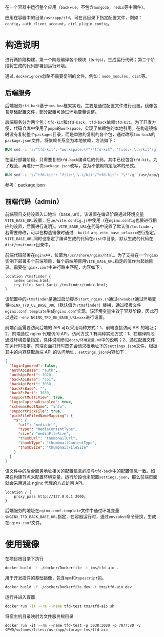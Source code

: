 在一个容器中运行整个应用（`back`+`ue`，不包含`mongodb`，`redis`等中间件）。

应用在容器中的目录`/usr/app/tfd`。可在此目录下指定配置文件，例如：`config`，`auth_client_account`，`ctrl_plugin_config`。

# 构造说明

进行两阶段构建，第一个阶段编译各个模块（ts->js），生成运行代码；第二个阶段将生成的代码部署到运行环境。

通过`.dockerignore`忽略不需要复制的文件，例如：`node_modules`，`dist`等。

## 后端服务

后端服务`tfd-back`基于`tms-koa`框架实现，主要是通过配置文件进行设置。镜像包含基础配置文件，部分配置可通过环境变量调整。

后端服务分为两个包：`tfd-kit`和`tfd-back`，`tfd-back`依赖`tfd-kit`。为了开发方便，代码仓库中使用了`pnpm`的`workspace`，实现了依赖包的本地引用。在构造镜像时没有复制整个`packages`目录，而是单独的复制的各个包，通过改写`tmw-back`的`package.json`文件，将依赖关系变为本地依赖，方法如下：

```Dockerfile
RUN sed -i 's/"tfd-kit": "workspace:\*"/"tfd-kit": "file:\.\.\/kit"/g' /usr/src/tfd/back/package.json
```

在运行部署阶段，只需要复制`tfd-back`编译后的代码，其中已经包含`tfd-kit`。为了规范，再进行一次`package.json`改写，变为不依赖特定版本的形式。

```Dockerfile
RUN sed -i 's/"tfd-kit": "file:\.\.\/kit"/"tfd-kit": "\*"/g' /usr/app/package.json
```

参考：[package.json](https://docs.npmjs.com/cli/v6/configuring-npm/package-json#local-paths)

## 前端代码（admin）

前端项目支持设置入口地址（base_url）。该设置在编译阶段通过环境变量`VITE_BASE_URL`设置，在`ue/vite.config.js`中使用（在`nginx.config`也要进行相应的设置，后面进行说明）。`VITE_BASE_URL`在代码中设置了默认值`/tmsfinder`，若需要修改，可以在构造镜像时通过`--build-arg vite_base_url=xxx`进行指定。`VITE_BASE_URL`同时也指定了编译生成的代码在`dist`中目录，默认生成的代码在`dist/tmsfinder`目录中。

前端代码部署在`nginx`中，位置为`/usr/share/nginx/html`。为了支持在一个`nginx`实例下部署多个前端项目，每个前端项目用`VITE_BASE_URL`指定的值作为起始目录。需要在`nginx.conf`中进行路由匹配，内容如下：

```nginx
location /tmsfinder {
    index index.html;
    try_files $uri $uri/ /tmsfinder/index.html;
}
```

该配置中的`/tmsfinder`是通过启动脚本`start_nginx.sh`通过`envsubst`通过环境变量`NGINX_TFD_UE_BASE_URL`（默认值为`/tmsfinder`）替换，通过模板文件`nginx.conf.template`生成`nginx.conf`实现。该环境变量生效于容器阶段，因此可以通过`--env NGINX_TFD_UE_BASE_URL=xxx`进行设置。

前端页面需要访问后端的 API 可以采用两种方式：1、前端直接访问 API 的地址；2、前端通过 nginx 代理访问 API。访问方式 1 有两种实现方式：1、在编译阶段通过环境变量指定，具体说明参见`docs/环境变量.md`中的说明；2、通过配置文件在运行时指定。前端页面打开时首先会请求根地址下的`settings.json`文件，根据其中的内容获取后端 API 的访问地址，`settings.json`内容如下：

```json
{
  "loginIgnored": false,
  "authApiBase": "auth",
  "authApiPort": 3020,
  "backApiBase": "api",
  "backApiPort": 3030,
  "backFsBase": "",
  "backFsPort": 3030,
  "supportMultiView": true,
  "loginCaptchaDisabled": true,
  "schemasRootName": "info",
  "supportPickFile": true,
  "pickFileFiledNameMapping": {
    "$": {
      "url": "mediaUrl",
      "type": "mediaContentType",
      "size": "mediaFileSize",
      "thumbUrl": "thumbnailUrl",
      "thumbType": "thumbnailContentType",
      "thumbSize": "thumbnailFileSize"
    }
  }
}
```

该文件中的后台服务地址相关的配置信息必须与`tfd-back`中的配置信息一致。如果在构建节点未配置环境变量，运行阶段也未配置`settings.json`，那么前端页面就会采用通过 nginx 代理的方式访问 API。

```nginx
location / {
    proxy_pass http://127.0.0.1:3000;
}
```

后端服务的地址在`nginx.conf.template`文件中通过环境变量`$NGINX_TFD_BACK_BASE_URL`指定，在容器运行时，通过`envsubst`命令替换，生成在`nginx.conf`文件。

# 使用镜像

在项目根目录下执行

```bash
docker build -f ./docker/Dockerfile -t tms/tfd-aio .
```

用于开发插件的基础镜像，包含`npm`和`typescript`包。

```bash
docker build -f ./docker/Dockerfile.dev -t tms/tfd-aio_dev .
```

运行并进入容器

```bash
docker run -it --rm --name tfd-test tms/tfd-aio sh
```

将宿主机目录映射为文件服务根目录

```
docker run -it --rm --name tfd-test -p 3030:3000 -p 7077:80 -v $PWD/volumes/files:/usr/app/storage tms/tfd-aio
```
